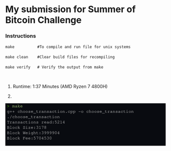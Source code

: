 # My submission for Summer of Bitcoin Challenge

### Instructions
```shell
make          #To compile and run file for unix systems

make clean    #Clear build files for recompiling

make verify   # Verify the output from make
```
<br />

1. Runtime: 1:37 Minutes   (AMD Ryzen 7 4800H)

2. 
![details](output.png)
